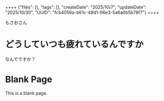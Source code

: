 ++++
{"files": [], "tags": [], "createDate": "2025/10/7", "updateDate": "2025/10/30", "UUID": "fcb4056a-b61c-49d1-96e3-5a6a0b5b78f7"}
++++

もさおさん

# どうしていつも疲れているんですか
なんでですか？

# Blank Page
This is a blank page.
